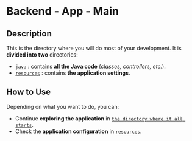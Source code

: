 # Backend - App - Main

## Description

This is the directory where you will do most of your development. It is **divided into two** directories:

- [`java`](./java/) : contains **all the Java code** (*classes, controllers, etc.*).  
- [`resources`](./resources/) : contains **the application settings**.

## How to Use

Depending on what you want to do, you can:

- Continue **exploring the application** in [`the directory where it all starts`](./java/com/marcompiler/backend/).  
- Check the **application configuration** in [`resources`](./resources/).
